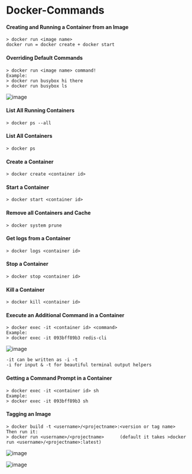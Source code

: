 # Docker-Commands

#### Creating and Running a Container from an Image
```
> docker run <image name>
docker run = docker create + docker start
```
#### Overriding Default Commands
```
> docker run <image name> command!
Example:
> docker run busybox hi there
> docker run busybox ls
```
![image](https://user-images.githubusercontent.com/58620359/171022539-fee431f6-6fd6-40af-9273-47f7900834ce.png)
#### List All Running Containers
```
> docker ps --all
```
#### List All Containers
```
> docker ps
```
#### Create a Container
```
> docker create <container id>
```
#### Start a Container
```
> docker start <container id>
```
#### Remove all Containers and Cache
```
> docker system prune
```
#### Get logs from a Container
```
> docker logs <container id>
```
#### Stop a Container
```
> docker stop <container id>
```
#### Kill a Container
```
> docker kill <container id>
```
#### Execute an Additional Command in a Container
```
> docker exec -it <container id> <command>
Example:
> docker exec -it 093bff89b3 redis-cli
```
![image](https://user-images.githubusercontent.com/58620359/171027516-1913dd60-2c13-4687-ba38-771ed19ea980.png)
```
-it can be written as -i -t
-i for input & -t for beautiful terminal output helpers
```
#### Getting a Command Prompt in a Container
```
> docker exec -it <container id> sh
Example:
> docker exec -it 093bff89b3 sh
```
#### Tagging an Image
```
> docker build -t <username>/<projectname>:<version or tag name>
Then run it:
> docker run <username>/<projectname>      (default it takes >docker run <username>/<projectname>:latest)
```
![image](https://user-images.githubusercontent.com/58620359/171043547-fc2868ac-ae00-4596-8c8f-767d45e383ac.png)

![image](https://user-images.githubusercontent.com/58620359/171042851-836885a6-6db6-4a47-be77-7e26a6d0de1e.png)







